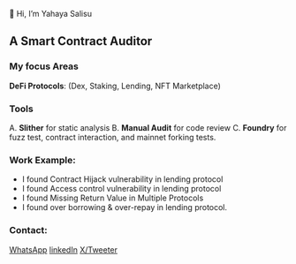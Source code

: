 👋 Hi, I’m Yahaya Salisu

## A Smart Contract Auditor

### My focus Areas
 **DeFi Protocols**: (Dex, Staking, Lending, NFT Marketplace)

### Tools
A. **Slither** for static analysis 
B. **Manual Audit** for code review 
C. **Foundry** for fuzz test, contract interaction, and mainnet forking tests.

### Work Example:
- I found Contract Hijack vulnerability in lending protocol
- I found Access control vulnerability in lending protocol
- I found Missing Return Value in Multiple Protocols
- I found over borrowing & over-repay in lending protocol.

### Contact:
[WhatsApp](https://wa.me/qr/AOJIRGL4JCO7D1)
 [linkedIn](https://www.linkedin.com/in/yahaya-salisu-809273278?utm_source=share&utm_campaign=share_via&utm_content=profile&utm_medium=android_app)
 [X/Tweeter](https://x.com/Babs_Crypto1?t=Vc6SgVuVgS8FxbVUZZXHVw&s=09)
